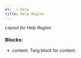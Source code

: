 ```yaml
---
el: .l-help
title: Help Region
---
```

_Layout for Help Region_

### Blocks:
* content: Twig block for content.
